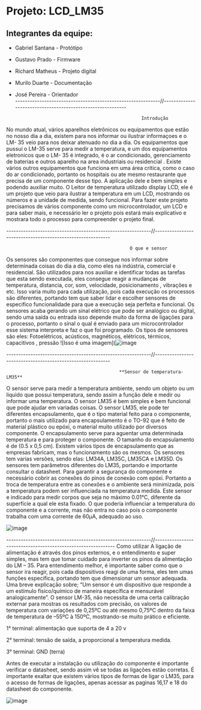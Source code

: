 # Projeto: LCD_LM35
## Integrantes da equipe:
* Gabriel Santana - Protótipo
* Gustavo Prado   - Firmware
* Richard Matheus - Projeto digital
* Murilo Duarte   - Documentação
* José Pereira    - Orientador  
------------------------------------------------------------//-----------------------------------------------------------

                                                     Introdução
No mundo atual, vários aparelhos eletrônicos ou equipamentos que estão no nosso dia a dia, existem para nos informar ou ilustrar informaçoes e o LM- 35 veio para nos deixar atenuado no dia a dia. Os equipamentos que pussui o LM-35 serve para  medir a temperatura, e um dos equipamentos eletronicos que o LM- 35 é integrado, é o ar condicionado, gerenciamento de baterias e outros aparelho na area industriais ou residencial . Existe vários outros equipamentos que funciona em uma área critica, como o caso do ar condicionado, portanto os hospitais ou ate mesmo restaurante que precisa de um componente desse tipo. A aplicação dele e bem simples e podendo auxiliar muito. O Leitor de temperatura utilizado display LCD, ele é um projeto que veio para ilustrar a temperatura em um LCD, mostrando os números e a unidade de medida, sendo funcional. Para fazer este projeto precisamos de vários componente como um microcontrolador, um LCD e para saber mais, e necessário ler o projeto pois estará mais explicativo e mostrara todo o processo para compreender o projeto final. 

------------------------------------------------------------//-----------------------------------------------------------

                                                  O que e sensor 
 Os sensores são componentes que consegue nos informar sobre determinada coisas do dia a dia, como eles na indústria, comercial e residencial. São utilizados para nos auxiliar e identificar todas as tarefas que esta sendo executada, eles consegue reagir a mudanças de temperatura, distancia, cor, som, velocidade, posicionamento , vibrações e etc. Isso varia muito para cada utilização, pois cada execução os processos são diferentes, portando tem que saber lidar e escolher sensores de especifico funcionalidade para que a execução seja perfeita e funcional. Os sensores acaba gerando um sinal elétrico que pode ser analógico ou digital, sendo uma saída ou entrada isso depende muito da forma de ligações para o processo, portanto o sinal o qual é enviado para um microcontrolador esse sistema interpreta e faz o que foi programado. Os tipos de sensores são eles: Fotoelétricos, acústicos, magnéticos, elétricos, térmicos, capacitivos , pressão
 ![Isso é uma imagem](![image](https://user-images.githubusercontent.com/88776127/161050897-636e7124-d012-4e44-ab9f-8773d3e0c6e8.png)

 
------------------------------------------------------------//-----------------------------------------------------------   


                                              **Sensor de temperatura-LM35**
O sensor serve para medir a temperatura ambiente, sendo um objeto ou um liquido que possui temperatura, sendo assim a função dele e medir ou informar uma temperatura. O sensor LM35 é bem simples e bem funcional que pode ajudar em variadas coisas. O sensor LM35, ele pode ter diferentes encapsulamento, que é o tipo material feito para o componente, portanto o mais utilizado para encapsulamento é o TO-92  que é feito de material plástico ou epóxi, o material muito utilizado por diversos componente. O encapsulamento serve para aguentar uma determinada temperatura e para proteger o componente. O tamanho do encapsulamento é de (0.5 x 0,5 cm). Existem vários tipos de encapsulamento que as empresas fabricam, mas o funcionamento são os mesmos. Os sensores tem varias versões, sendo elas: LM34A, LM35C, LM35CA e LM35D. Os sensores tem parâmetros diferentes do LM35, portando e importante consultar o datasheet. Para garantir a segurança do componente e necessário cobrir as conexões do pinos de conexão com epóxi. Portanto a troca de temperatura entre as conexões e o ambiente será minimizada, pois a temperatura podem ser influenciada na temperatura medida. Este sensor e indicado para medir corpos que seja no máximo 0.01°C, diferente da superfície a qual ele esta fixado. O que poderia influenciar a temperatura do componente e a corrente, mas não entra no caso pois o componente trabalha com uma corrente de 60μA, adequado ao uso.

 ![image](https://user-images.githubusercontent.com/88776127/161051123-69a14a18-eb50-4477-9970-21256ae9c0d5.png)


------------------------------------------------------------//-------------------------------------------------------------
                                                Como utilizar
A ligação de alimentação é através dos pinos externos, e o entendimento e super simples, mas tem que tomar cuidado para inverter os pinos da alimentação do LM – 35. Para entendimento melhor, é importante saber como que o sensor ira reagir, pois cada dispositivos reagi de uma forma, eles tem umas funções especifica, portando tem que dimensionar um sensor adequada. Uma breve explicação sobre; “Um sensor é um dispositivo que responde a um estímulo físico/químico de maneira específica e mensurável analogicamente”. O sensor LM-35, não necessita de uma certa calibração externar para mostras os resultados com precisão, os valores de temperatura com variações de 0,25ºC ou até mesmo 0,75ºC dentro da faixa de temperatura de –55ºC à 150ºC, mostrando-se muito prático e eficiente.

1° terminal: alimentação que suporta de 4 a 20 v

2° terminal: tensão de saída, a proporcional a temperatura medida.

3° terminal: GND (terra)

Antes de executar a instalação ou utilização do componente é importante verificar o datasheet, sendo assim vê se todas as ligações estão corretas. É importante exaltar que existem vários tipos de formas de ligar o LM35, para o acesso de formas de ligações, apenas acessar as paginas 16,17 e 18 do datasheet do componente. 

![image](https://user-images.githubusercontent.com/88776127/161051374-116ae812-b708-4e56-9eee-2e6f48d32ee6.png)



                                                


                                           











